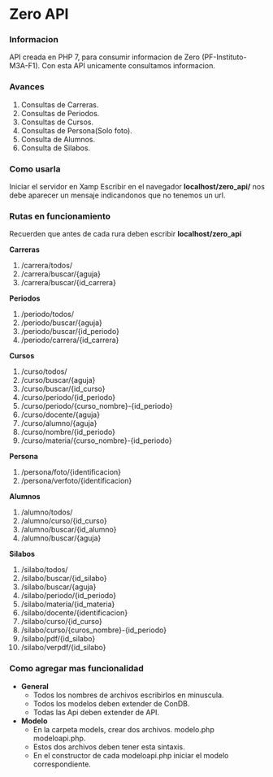 # Zero API

### Informacion
API creada en PHP 7, para consumir informacion de Zero (PF-Instituto-M3A-F1).
Con esta API unicamente consultamos informacion.

### Avances
1. Consultas de Carreras.
2. Consultas de Periodos.
3. Consultas de Cursos.
4. Consultas de Persona(Solo foto).
5. Consulta de Alumnos.
6. Consulta de Silabos.

### Como usarla
Iniciar el servidor en Xamp
Escribir en el navegador **localhost/zero_api/** nos debe aparecer un mensaje indicandonos que no tenemos un url.

### Rutas en funcionamiento

Recuerden que antes de cada rura deben escribir **localhost/zero_api**

**Carreras**
1. /carrera/todos/
2. /carrera/buscar/{aguja}
3. /carrera/buscar/{id_carrera}

**Periodos**
1. /periodo/todos/
2. /periodo/buscar/{aguja}
3. /periodo/buscar/{id_periodo}
4. /periodo/carrera/{id_carrera}

**Cursos**
1. /curso/todos/
1. /curso/buscar/{aguja}
1. /curso/buscar/{id_curso}
2. /curso/periodo/{id_periodo}
2. /curso/periodo/{curso_nombre}-{id_periodo}
3. /curso/docente/{aguja}
4. /curso/alumno/{aguja}
5. /curso/nombre/{id_periodo}
6. /curso/materia/{curso_nombre}-{id_periodo}

**Persona**
1. /persona/foto/{identificacion}
2. /persona/verfoto/{identificacion}

**Alumnos**
1. /alumno/todos/
2. /alumno/curso/{id_curso}
3. /alumno/buscar/{id_alumno}
4. /alumno/buscar/{aguja}

**Silabos**
1. /silabo/todos/
2. /silabo/buscar/{id_silabo}
3. /silabo/buscar/{aguja}
4. /silabo/periodo/{id_periodo}
5. /silabo/materia/{id_materia}
6. /silabo/docente/{identificacion}
7. /silabo/curso/{id_curso}
7. /silabo/curso/{curos_nombre}-{id_periodo}
8. /silabo/pdf/{id_silabo}
9. /silabo/verpdf/{id_silabo}

### Como agregar mas funcionalidad
- **General**
  - Todos los nombres de archivos escribirlos en minuscula.
  - Todos los modelos deben extender de ConDB.
  - Todas las Api deben extender de API.
- **Modelo**
  - En la carpeta models, crear dos archivos. modelo.php modeloapi.php.
  - Estos dos archivos deben tener esta sintaxis.
  - En el constructor de cada modeloapi.php iniciar el modelo correspondiente.
